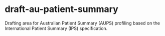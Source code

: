 # draft-au-patient-summary
Drafting area for Australian Patient Summary (AUPS) profiling based on the International Patient Summary (IPS) specification.
